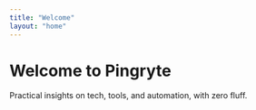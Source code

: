 ```yaml
---
title: "Welcome"
layout: "home"
---
```


# Welcome to Pingryte

Practical insights on tech, tools, and automation, with zero fluff.

